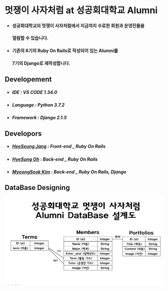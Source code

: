 # 멋쟁이 사자처럼 at 성공회대학교 Alumni

- #### 성공회대학교의 멋쟁이 사자처럼에서 지금까지 수료한 회원과 운영진들을 

  #### 열람할 수 있습니다.

- #### 기존의 6기의 Ruby On Rails로 작성되어 있는 Alumni를 

  #### 7기의 Django로 재작성합니다.



## Developement

- ##### IDE : VS CODE 1.34.0

- ##### Language : Python 3.7.2

- ##### Framework : Django 2.1.5



## Developors

- ##### **[HeeSeung Jang](https://github.com/jangheeseung)** : *Front-end* 	  _ Ruby On Rails

- ##### **[HyeSung Oh](https://github.com/hyesungoh)** : *Back-end*             _ Ruby On Rails

- ##### **[MyeongSeok Kim](https://github.com/myeongs14)** : *Back-end*    _ Ruby On Rails, Django



## DataBase Designing

![home](https://github.com/audtjr9514/SKHU_LikeLion_Alumni_Ver_Django/blob/master/DB_Designing.JPG)

